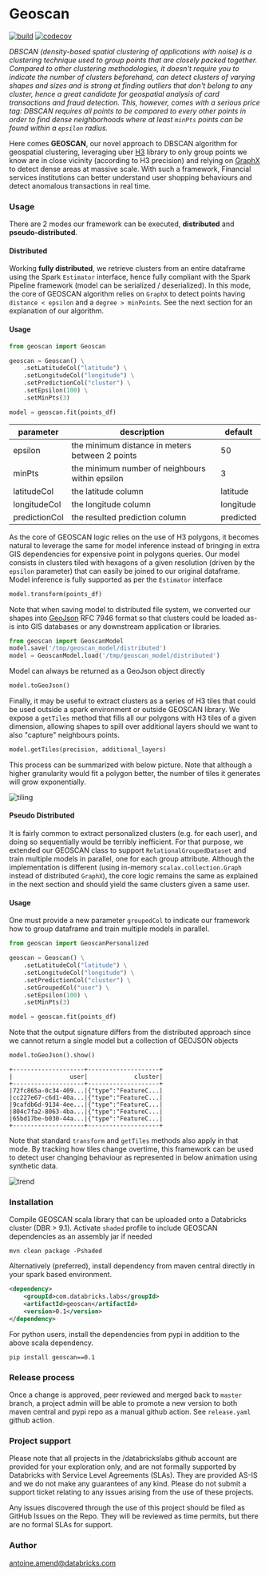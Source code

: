 # Geoscan

[![build](https://github.com/databrickslabs/geoscan/actions/workflows/push.yml/badge.svg?style=for-the-badge)](https://github.com/databrickslabs/geoscan/actions/workflows/push.yml) 
[![codecov](https://codecov.io/gh/databrickslabs/geoscan/branch/master/graph/badge.svg?token=0UKFCOO9OM&style=for-the-badge)](https://codecov.io/gh/databrickslabs/geoscan)

*DBSCAN (density-based spatial clustering of applications with noise) is a clustering technique used to group points that
are closely packed together. Compared to other clustering methodologies, it doesn't require you to indicate the number
of clusters beforehand, can detect clusters of varying shapes and sizes and is strong at finding outliers that don't
belong to any cluster, hence a great candidate for geospatial analysis of card transactions and fraud detection.
This, however, comes with a serious price tag: DBSCAN requires all points to be compared
to every other points in order to find dense neighborhoods where at least `minPts` points can be found within a
`epsilon` radius.* 

Here comes **GEOSCAN**, our novel approach to DBSCAN algorithm for geospatial clustering, 
leveraging uber [H3](https://eng.uber.com/h3/) library to only group points we know are in close vicinity (according 
to H3 precision) and relying on [GraphX](https://spark.apache.org/docs/latest/graphx-programming-guide.html) to detect 
dense areas at massive scale. With such a framework, Financial services institutions can better understand user 
shopping behaviours and detect anomalous transactions in real time.

### Usage

There are 2 modes our framework can be executed, **distributed** and **pseudo-distributed**.

#### Distributed

Working **fully distributed**, we retrieve clusters from an entire dataframe using the Spark `Estimator` interface, 
hence fully compliant with the Spark Pipeline framework (model can be serialized / deserialized). 
In this mode, the core of GEOSCAN algorithm relies on `GraphX` to detect points having `distance < epsilon` and a `degree > minPoints`. 
See the next section for an explanation of our algorithm.

#### Usage

```python
from geoscan import Geoscan

geoscan = Geoscan() \
    .setLatitudeCol("latitude") \
    .setLongitudeCol("longitude") \
    .setPredictionCol("cluster") \
    .setEpsilon(100) \
    .setMinPts(3)

model = geoscan.fit(points_df)
```


| parameter     | description                                     | default   |
|---------------|-------------------------------------------------|-----------|
| epsilon       | the minimum distance in meters between 2 points | 50        |
| minPts        | the minimum number of neighbours within epsilon | 3         |
| latitudeCol   | the latitude column                             | latitude  |
| longitudeCol  | the longitude column                            | longitude |
| predictionCol | the resulted prediction column                  | predicted |


As the core of GEOSCAN logic relies on the use of H3 polygons, it becomes natural to leverage the same for model 
inference instead of bringing in extra GIS dependencies for expensive point in polygons queries. Our model consists 
in clusters tiled with hexagons of a given resolution (driven by the `epsilon` parameter) that can easily be joined to our original dataframe. 
Model inference is fully supported as per the `Estimator` interface

```python
model.transform(points_df)
```

Note that when saving model to distributed file system, we converted our shapes into [GeoJson](https://tools.ietf.org/html/rfc7946) RFC 7946 
format so that clusters could be loaded as-is into GIS databases or any downstream application or libraries. 

```python
from geoscan import GeoscanModel
model.save('/tmp/geoscan_model/distributed')
model = GeoscanModel.load('/tmp/geoscan_model/distributed')
```

Model can always be returned as a GeoJson object directly

```python
model.toGeoJson()
```

Finally, it may be useful to extract clusters as a series of H3 tiles that could be used outside a spark environment or outside GEOSCAN library.
We expose a `getTiles` method that fills all our polygons with H3 tiles of a given dimension, allowing shapes to spill over additional layers should
we want to also "capture" neighbours points.

```python
model.getTiles(precision, additional_layers)
```

This process can be summarized with below picture. Note that although a higher granularity would
fit a polygon better, the number of tiles it generates will grow exponentially.

![tiling](https://raw.githubusercontent.com/databrickslabs/geoscan/master/images/tiling.png)

#### Pseudo Distributed

It is fairly common to extract personalized clusters (e.g. for each user), and doing so sequentially would be terribly inefficient.
For that purpose, we extended our GEOSCAN class to support `RelationalGroupedDataset` and train multiple models in parallel, one for each group attribute. 
Although the implementation is different (using in-memory `scalax.collection.Graph` instead of distributed `GraphX`), 
the core logic remains the same as explained in the next section and should yield the same clusters given a same user.

#### Usage

One must provide a new parameter `groupedCol` to indicate our framework how to group dataframe and train multiple models in parallel.

```python
from geoscan import GeoscanPersonalized

geoscan = Geoscan() \
    .setLatitudeCol("latitude") \
    .setLongitudeCol("longitude") \
    .setPredictionCol("cluster") \
    .setGroupedCol("user") \
    .setEpsilon(100) \
    .setMinPts(3)

model = geoscan.fit(points_df)
```

Note that the output signature differs from the distributed approach since we cannot return a single model but a collection of GEOJSON objects

```python
model.toGeoJson().show()
```

```
+--------------------+--------------------+
|                user|             cluster|
+--------------------+--------------------+
|72fc865a-0c34-409...|{"type":"FeatureC...|
|cc227e67-c6d1-40a...|{"type":"FeatureC...|
|9cafdb6d-9134-4ee...|{"type":"FeatureC...|
|804c7fa2-8063-4ba...|{"type":"FeatureC...|
|65bd17be-b030-44a...|{"type":"FeatureC...|
+--------------------+--------------------+
```

Note that standard `transform` and `getTiles` methods also apply in that mode. By tracking how tiles change overtime, 
this framework can be used to detect user changing behaviour as represented in below animation using synthetic data.

![trend](https://raw.githubusercontent.com/databrickslabs/geoscan/master/images/geoscan_window.gif)

### Installation

Compile GEOSCAN scala library that can be uploaded onto a Databricks cluster (DBR > 9.1). Activate `shaded` profile 
to include GEOSCAN dependencies as an assembly jar if needed

```shell
mvn clean package -Pshaded
```

Alternatively (preferred), install dependency from maven central directly in your spark based environment.

```xml
<dependency>
    <groupId>com.databricks.labs</groupId>
    <artifactId>geoscan</artifactId>
    <version>0.1</version>
</dependency>
```

For python users, install the dependencies from pypi in addition to the above scala dependency.

```shell script
pip install geoscan==0.1
```

### Release process

Once a change is approved, peer reviewed and merged back to `master` branch, a project admin will be able to promote 
a new version to both maven central and pypi repo as a manual github action.
See `release.yaml` github action.

### Project support

Please note that all projects in the /databrickslabs github account are provided for your exploration only, and are 
not formally supported by Databricks with Service Level Agreements (SLAs). They are provided AS-IS and we do not make 
any guarantees of any kind. Please do not submit a support ticket relating to any issues arising from the use of these projects.

Any issues discovered through the use of this project should be filed as GitHub Issues on the Repo. They will be reviewed 
as time permits, but there are no formal SLAs for support.

### Author

<antoine.amend@databricks.com>
